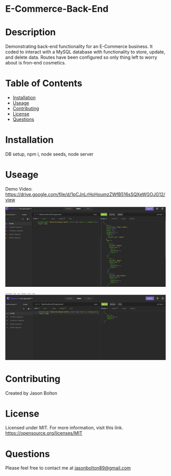 # E-Commerce-Back-End


 # Description

Demonstrating back-end functionality for an E-Commerce business. It coded to interact with a MySQL database with functionality to store, update, and delete data. Routes have been configured so only thing left to worry about is fron-end cosmetics. 

 # Table of Contents
 
 * [Installation](#installation)
 * [Useage](#useage)
 * [Contributing](#contributing)
 * [License](#license)
 * [Questions](#questions)



# Installation 

DB setup, npm i, node seeds, node server

 # Useage
 
 Demo Video:  https://drive.google.com/file/d/1pCJnLrHoHoumzZWfB516sSQXeWGOJG12/view
 
 ![Insomnia1](./images/Capture1.JPG)

 ![Insomnia2](./images/Capture2.JPG)

 # Contributing
 Created by Jason Bolton
 


 # License
  Licensed under MIT.
  For more information, visit this link.
  https://opensource.org/licenses/MIT
  
  
# Questions
Please feel free to contact me at jasonbolton89@gmail.com 